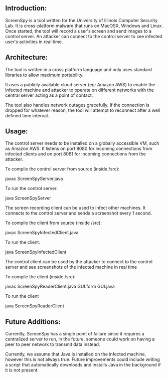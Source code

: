 ## Introduction:

ScreenSpy is a tool written for the University of Illinois Computer Security Lab. It is cross-platform malware that runs on MacOSX, Windows and Linux. Once started, the tool will record a user's screen and send images to a control server. An attacker can connect to the control server to see infected user's activities in real time.

## Architecture:

The tool is written in a cross platform language and only uses standard libraries to allow maximum portability.

It uses a publicly available cloud server (eg: Amazon AWS) to enable the infected machine and attacker to operate on different networks with the central server acting as a point of contact.

The tool also handles network outages gracefully. If the connection is dropped for whatever reason, the tool will attempt to reconnect after a well defined time interval. 

## Usage:

The control server needs to be installed on a globally accessible VM, such as Amazon AWS. It listens on port 8080 for incoming connections from infected clients and on port 8081 for incoming connections from the attacker.

To compile the control server from source (inside /src):

  javac ScreenSpyServer.java

To run the control server:

  java ScreenSpyServer

The screen recording client can be used to infect other machines. It connects to the control server and sends a screenshot every 1 second.

To compile the client from source (inside /src):

  javac ScreenSpyInfectedClient.java

To run the client:

  java ScreenSpyInfectedClient

The control client can be used by the attacker to connect to the control server and see screenshots of the infected machine in real time

To compile the client (inside /src):

  javac ScreenSpyReaderClient.java GUI.form GUI.java

To run the client

  java ScreenSpyReaderClient

## Future Additions:

Currently, ScreenSpy has a single point of failure since it requires a centralized server to run, in the future, someone could work on having a peer to peer network to transmit data instead.

Currently, we assume that Java is installed on the infected machine, however this is not always true. Future improvements could include writing a script that automatically downloads and installs Java in the background if it is not present.



